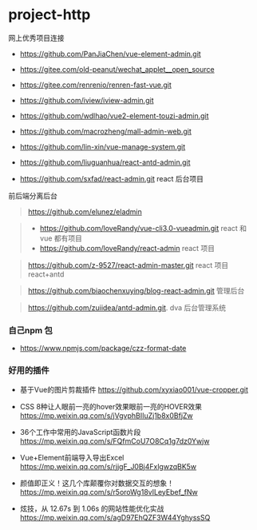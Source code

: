 # project-http
网上优秀项目连接
* https://github.com/PanJiaChen/vue-element-admin.git
* https://gitee.com/old-peanut/wechat_applet__open_source
* https://gitee.com/renrenio/renren-fast-vue.git
* https://github.com/iview/iview-admin.git
* https://github.com/wdlhao/vue2-element-touzi-admin.git
* https://github.com/macrozheng/mall-admin-web.git
* https://github.com/lin-xin/vue-manage-system.git

* https://github.com/liuguanhua/react-antd-admin.git

* https://github.com/sxfad/react-admin.git react 后台项目

前后端分离后台
> https://github.com/elunez/eladmin

> * https://github.com/loveRandy/vue-cli3.0-vueadmin.git  react 和 vue 都有项目
> * https://github.com/loveRandy/react-admin  react 项目

> https://github.com/z-9527/react-admin-master.git react 项目 react+antd

> https://github.com/biaochenxuying/blog-react-admin.git 管理后台

> https://github.com/zuiidea/antd-admin.git. dva 后台管理系统

### 自己npm 包
* https://www.npmjs.com/package/czz-format-date


### 好用的插件
* 基于Vue的图片剪裁插件  https://github.com/xyxiao001/vue-cropper.git

* CSS 8种让人眼前一亮的hover效果眼前一亮的HOVER效果 https://mp.weixin.qq.com/s/jVgvphBIIuZj1b8x0BfjZw
* 36个工作中常用的JavaScript函数片段 https://mp.weixin.qq.com/s/FQfmCoU7O8Cq1g7dz0Ywjw
* Vue+Element前端导入导出Excel https://mp.weixin.qq.com/s/rjjgF_J0Bj4FxlgwzqBK5w
* 颜值即正义！这几个库颠覆你对数据交互的想象！ https://mp.weixin.qq.com/s/r5oroWg18vILeyEbef_fNw
* 炫技，从 12.67s 到 1.06s 的网站性能优化实战 https://mp.weixin.qq.com/s/agD97EhQZF3W44YghyssSQ
